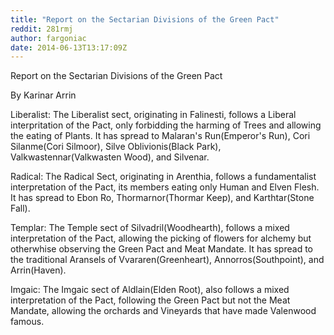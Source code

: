 ```yaml
---
title: "Report on the Sectarian Divisions of the Green Pact"
reddit: 281rmj
author: fargoniac
date: 2014-06-13T13:17:09Z
---
```


Report on the Sectarian Divisions of the Green Pact

By Karinar Arrin


Liberalist: The Liberalist sect, originating in Falinesti, follows a Liberal interpritation of the Pact, only forbidding the harming of Trees and allowing the eating of Plants. It has spread to Malaran's Run(Emperor's Run), Cori Silanme(Cori Silmoor), Silve Oblivionis(Black Park), Valkwastennar(Valkwasten Wood), and Silvenar.


Radical: The Radical Sect, originating in Arenthia, follows a fundamentalist interpretation of the Pact, its members eating only Human and Elven Flesh. It has spread to Ebon Ro, Thormarnor(Thormar Keep), and Karthtar(Stone Fall).


Templar: The Temple sect of Silvadril(Woodhearth), follows a mixed interpretation of the Pact, allowing the picking of flowers for alchemy but otherwhise observing the Green Pact and Meat Mandate. It has spread to the traditional Aransels of Vvararen(Greenheart), Annorros(Southpoint), and Arrin(Haven).


Imgaic: The Imgaic sect of Aldlain(Elden Root), also follows a mixed interpretation of the Pact, following the Green Pact but not the Meat Mandate, allowing the orchards and Vineyards that have made Valenwood famous.
